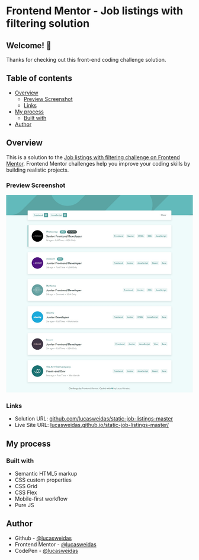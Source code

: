 # Frontend Mentor - Job listings with filtering solution

## Welcome! 👋

Thanks for checking out this front-end coding challenge solution.

## Table of contents

- [Overview](#overview)
  - [Preview Screenshot](#preview-screenshot)
  - [Links](#links)
- [My process](#my-process)
  - [Built with](#built-with)
- [Author](#author)

## Overview

This is a solution to the [Job listings with filtering challenge on Frontend Mentor](https://www.frontendmentor.io/challenges/job-listings-with-filtering-ivstIPCt). Frontend Mentor challenges help you improve your coding skills by building realistic projects.

### Preview Screenshot

![Preview for the Job listings with filtering](./preview/desktop-preview.jpg)

### Links

- Solution URL: [github.com/lucasweidas/static-job-listings-master](https://github.com/lucasweidas/static-job-listings-master)
- Live Site URL: [lucasweidas.github.io/static-job-listings-master/](https://lucasweidas.github.io/static-job-listings-master/)

## My process

### Built with

- Semantic HTML5 markup
- CSS custom properties
- CSS Grid
- CSS Flex
- Mobile-first workflow
- Pure JS

## Author

- Github - [@lucasweidas](https://github.com/LucasWeidas)
- Frontend Mentor - [@lucasweidas](https://www.frontendmentor.io/profile/lucasweidas)
- CodePen - [@lucasweidas](https://codepen.io/lucasweidas)
